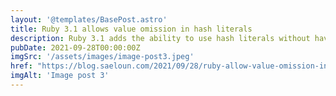 ```yaml
---
layout: '@templates/BasePost.astro'
title: Ruby 3.1 allows value omission in hash literals
description: Ruby 3.1 adds the ability to use hash literals without having a value.
pubDate: 2021-09-28T00:00:00Z
imgSrc: '/assets/images/image-post3.jpeg'
href: "https://blog.saeloun.com/2021/09/28/ruby-allow-value-omission-in-hash-literals/"
imgAlt: 'Image post 3'
---
```


